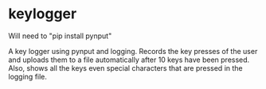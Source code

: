 # keylogger

Will need to "pip install pynput" 

A key logger using pynput and logging.
Records the key presses of the user and uploads them to a file automatically after 10 keys have been pressed.
Also, shows all the keys even special characters that are pressed in the logging file.
